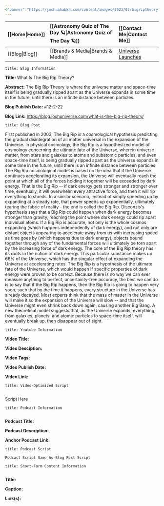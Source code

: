 ```yaml
---
{"banner":"https://joshuahabka.com/content/images/2023/02/bigriptheory--1-.png","banner_x":0.5,"dg-publish":true,"permalink":"/blog/what-is-the-big-rip-theory/","dgPassFrontmatter":true,"noteIcon":"","created":"","updated":""}
---
```




<div class="transclusion internal-embed is-loaded"><div class="markdown-embed">



| [[Home\|Home]] | [[Astronomy Quiz of The Day 🪐\|Astronomy Quiz of The Day 🪐]] | [[Contact Me\|Contact Me]]                                |
|:-------- |:-------------------------------- |:--------------------------------------------- |
| [[Blog\|Blog]] | [[Brands & Media\|Brands & Media]]           | [Universe Launches](https://stardashusa.com/) |


</div></div>


```ad-info
title: Blog Information
```

**Title:** What Is The Big Rip Theory?

**Abstract:** The Big Rip Theory is where the universe matter and space-time itself is being gradually ripped apart as the Universe expands in some time in the future, until there is an infinite distance between particles.

**Blog Publish Date:** #12-2-22

**Blog Link:** https://blog.joshuniverse.com/what-is-the-big-rip-theory/

```ad-abstract
title: Blog Post
```

First published in 2003, The Big Rip is a cosmological hypothesis predicting the gradual disintegration of all matter universal in the expansion of the Universe. In physical cosmology, the Big Rip is a hypothesized model of cosmology concerning the ultimate fate of the Universe, wherein universe matter, from stars and galaxies to atoms and subatomic particles, and even space-time itself, is being gradually ripped apart as the Universe expands in some time in the future, until there is an infinite distance between particles. The Big Rip cosmological model is based on the idea that if the Universe continues accelerating its expansion, the Universe will eventually reach the point at which all of the forces holding it together will be exceeded by dark energy.
That is the Big Rip -- if dark energy gets stronger and stronger over time, eventually, it will overwhelm every attractive force, and then it will rip everything to shreds. In a similar scenario, instead of simply speeding up by expanding at a steady rate, that power speeds up exponentially, ultimately tearing the fabric of reality - the end is called the Big Rip. Disconzis's hypothesis says that a Big Rip could happen when dark energy becomes stronger than gravity, reaching the point where dark energy could rip apart individual atoms.
If a Big Rip is accurate, not only is the whole cosmos expanding (which happens independently of dark energy), and not only are distant objects appearing to accelerate away from us with increasing speed as time goes by (which happens due to dark energy), objects bound together through any of the fundamental forces will ultimately be torn apart by the increasing force of dark energy. The core of the Big Rip theory has its roots in the notion of dark energy. This particular substance makes up 68% of the Universe, which has the singular effect of expanding the Universe at accelerating rates. The Big Rip is a hypothesis of the ultimate fate of the Universe, which would happen if specific properties of dark energy were proven to be correct.
Because there is no way we can ever measure anything to perfect, uncertainty-free accuracy, the best we can do is to say that if the Big Rip happens, then the Big Rip is going to happen very soon, such that by the time it happens, every structure in the Universe has already decayed. Most experts think that the mass of matter in the Universe will make it so the expansion of the Universe will slow -- and that the Universe might even shrink back down again, causing another Big Bang. A new theoretical model suggests that, as the Universe expands, everything, from galaxies, planets, and atomic particles to space-time itself, will eventually break up, then disappear out of sight.

```ad-info
title: Youtube Information
```

**Video Title:**

**Video Desciption:**

**Video Tags:**

**Video Publish Date:**

**Video Link:**

```ad-abstract
title: Video-Optimized Script


```

Script Here

```ad-info
title: Podcast Information


```

**Podcast Title:**

**Podcast Description:**

**Anchor Podcast Link:**

```ad-info
title: Podcast Script

Podcast Script Same As Blog Post Script

```


```ad-info
title: Short-Form Content Information


```

**Title:**

**Caption:**

**Link(s):**

